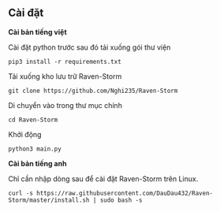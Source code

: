 

## Cài đặt
**Cài bản tiếng việt**

Cài đặt python trước sau đó tải xuống gói thư viện
```
pip3 install -r requirements.txt
```
Tải xuống kho lưu trữ Raven-Storm
```
git clone https://github.com/Nghi235/Raven-Storm
```
Di chuyển vào trong thư mục chính
```
cd Raven-Storm
```
Khởi động
```
python3 main.py
```
**Cài bản tiếng anh**

Chỉ cần nhập dòng sau để cài đặt Raven-Storm trên Linux.
```
curl -s https://raw.githubusercontent.com/DauDau432/Raven-Storm/master/install.sh | sudo bash -s
```


